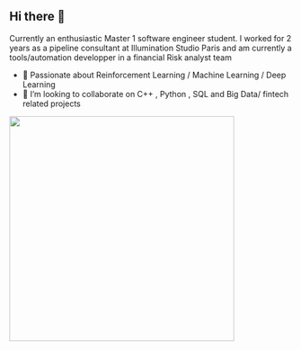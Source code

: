 ## Hi there 👋

Currently an enthusiastic Master 1 software engineer student. 
I worked for 2 years as a pipeline consultant at Illumination Studio Paris and am currently a tools/automation developper in a financial Risk analyst team
- 🔭 Passionate about  Reinforcement Learning / Machine Learning / Deep Learning
- 👯 I’m looking to collaborate on C++ , Python , SQL and Big Data/ fintech related projects
  
<!--
**triuyen/triuyen** is a ✨ _special_ ✨ repository because its `README.md` (this file) appears on your GitHub profile.

Here are some ideas to get you started:


- 🤔 I’m looking for help with ...
- 💬 Ask me about ...
- 📫 How to reach me: triuyentang@gmail.com
- 😄 Pronouns: ...
- ⚡ Fun fact: ...
-->

<img src="https://leetcard.jacoblin.cool/triuyen?theme=dark&font=IBM%20Plex%20Sans%20Hebrew&ext=heatmap" width="400">

<!--![Leetcode Stats](https://leetcard.jacoblin.cool/triuyen?theme=dark&font=IBM%20Plex%20Sans%20Hebrew&ext=heatmap)-->

